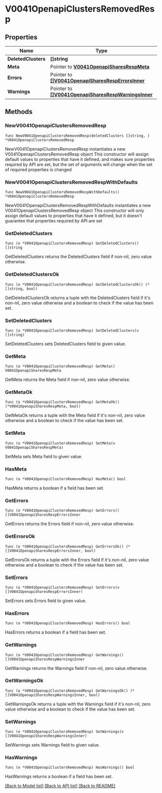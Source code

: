 # V0041OpenapiClustersRemovedResp

## Properties

Name | Type | Description | Notes
------------ | ------------- | ------------- | -------------
**DeletedClusters** | **[]string** | deleted_clusters | 
**Meta** | Pointer to [**V0041OpenapiSharesRespMeta**](V0041OpenapiSharesRespMeta.md) |  | [optional] 
**Errors** | Pointer to [**[]V0041OpenapiSharesRespErrorsInner**](V0041OpenapiSharesRespErrorsInner.md) | Query errors | [optional] 
**Warnings** | Pointer to [**[]V0041OpenapiSharesRespWarningsInner**](V0041OpenapiSharesRespWarningsInner.md) | Query warnings | [optional] 

## Methods

### NewV0041OpenapiClustersRemovedResp

`func NewV0041OpenapiClustersRemovedResp(deletedClusters []string, ) *V0041OpenapiClustersRemovedResp`

NewV0041OpenapiClustersRemovedResp instantiates a new V0041OpenapiClustersRemovedResp object
This constructor will assign default values to properties that have it defined,
and makes sure properties required by API are set, but the set of arguments
will change when the set of required properties is changed

### NewV0041OpenapiClustersRemovedRespWithDefaults

`func NewV0041OpenapiClustersRemovedRespWithDefaults() *V0041OpenapiClustersRemovedResp`

NewV0041OpenapiClustersRemovedRespWithDefaults instantiates a new V0041OpenapiClustersRemovedResp object
This constructor will only assign default values to properties that have it defined,
but it doesn't guarantee that properties required by API are set

### GetDeletedClusters

`func (o *V0041OpenapiClustersRemovedResp) GetDeletedClusters() []string`

GetDeletedClusters returns the DeletedClusters field if non-nil, zero value otherwise.

### GetDeletedClustersOk

`func (o *V0041OpenapiClustersRemovedResp) GetDeletedClustersOk() (*[]string, bool)`

GetDeletedClustersOk returns a tuple with the DeletedClusters field if it's non-nil, zero value otherwise
and a boolean to check if the value has been set.

### SetDeletedClusters

`func (o *V0041OpenapiClustersRemovedResp) SetDeletedClusters(v []string)`

SetDeletedClusters sets DeletedClusters field to given value.


### GetMeta

`func (o *V0041OpenapiClustersRemovedResp) GetMeta() V0041OpenapiSharesRespMeta`

GetMeta returns the Meta field if non-nil, zero value otherwise.

### GetMetaOk

`func (o *V0041OpenapiClustersRemovedResp) GetMetaOk() (*V0041OpenapiSharesRespMeta, bool)`

GetMetaOk returns a tuple with the Meta field if it's non-nil, zero value otherwise
and a boolean to check if the value has been set.

### SetMeta

`func (o *V0041OpenapiClustersRemovedResp) SetMeta(v V0041OpenapiSharesRespMeta)`

SetMeta sets Meta field to given value.

### HasMeta

`func (o *V0041OpenapiClustersRemovedResp) HasMeta() bool`

HasMeta returns a boolean if a field has been set.

### GetErrors

`func (o *V0041OpenapiClustersRemovedResp) GetErrors() []V0041OpenapiSharesRespErrorsInner`

GetErrors returns the Errors field if non-nil, zero value otherwise.

### GetErrorsOk

`func (o *V0041OpenapiClustersRemovedResp) GetErrorsOk() (*[]V0041OpenapiSharesRespErrorsInner, bool)`

GetErrorsOk returns a tuple with the Errors field if it's non-nil, zero value otherwise
and a boolean to check if the value has been set.

### SetErrors

`func (o *V0041OpenapiClustersRemovedResp) SetErrors(v []V0041OpenapiSharesRespErrorsInner)`

SetErrors sets Errors field to given value.

### HasErrors

`func (o *V0041OpenapiClustersRemovedResp) HasErrors() bool`

HasErrors returns a boolean if a field has been set.

### GetWarnings

`func (o *V0041OpenapiClustersRemovedResp) GetWarnings() []V0041OpenapiSharesRespWarningsInner`

GetWarnings returns the Warnings field if non-nil, zero value otherwise.

### GetWarningsOk

`func (o *V0041OpenapiClustersRemovedResp) GetWarningsOk() (*[]V0041OpenapiSharesRespWarningsInner, bool)`

GetWarningsOk returns a tuple with the Warnings field if it's non-nil, zero value otherwise
and a boolean to check if the value has been set.

### SetWarnings

`func (o *V0041OpenapiClustersRemovedResp) SetWarnings(v []V0041OpenapiSharesRespWarningsInner)`

SetWarnings sets Warnings field to given value.

### HasWarnings

`func (o *V0041OpenapiClustersRemovedResp) HasWarnings() bool`

HasWarnings returns a boolean if a field has been set.


[[Back to Model list]](../README.md#documentation-for-models) [[Back to API list]](../README.md#documentation-for-api-endpoints) [[Back to README]](../README.md)


